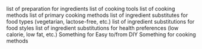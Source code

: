 list of preparation for ingredients
list of cooking tools
list of cooking methods
list of primary cooking methods
list of ingredient substitutes for food types (vegetarian, lactose-free, etc.)
list of ingredient substitutions for food styles
list of ingredient substitutions for health preferences  (low calorie, low fat, etc.)
Something for Easy to/from DIY
Something for cooking methods